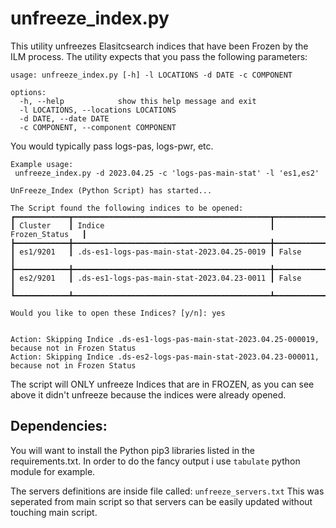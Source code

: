 # unfreeze_index.py

This utility unfreezes Elasitcsearch indices that have been Frozen by the ILM process. 
The utility expects that you pass the following parameters:

```
usage: unfreeze_index.py [-h] -l LOCATIONS -d DATE -c COMPONENT

options:
  -h, --help            show this help message and exit
  -l LOCATIONS, --locations LOCATIONS
  -d DATE, --date DATE
  -c COMPONENT, --component COMPONENT
  ```
 You would typically pass logs-pas, logs-pwr, etc.
 
  ```
  Example usage:
   unfreeze_index.py -d 2023.04.25 -c 'logs-pas-main-stat' -l 'es1,es2'                                                                                                                                                                             

UnFreeze_Index (Python Script) has started...

The Script found the following indices to be opened:
┏━━━━━━━━━━━━┳━━━━━━━━━━━━━━━━━━━━━━━━━━━━━━━━━━━━━━━━━━━━┳━━━━━━━━━━━━━━━━━┓
┃ Cluster    ┃ Indice                                     ┃ Frozen_Status   ┃
┣━━━━━━━━━━━━╋━━━━━━━━━━━━━━━━━━━━━━━━━━━━━━━━━━━━━━━━━━━━╋━━━━━━━━━━━━━━━━━┫
┃ es1/9201   ┃ .ds-es1-logs-pas-main-stat-2023.04.25-0019 ┃ False           ┃
┣━━━━━━━━━━━━╋━━━━━━━━━━━━━━━━━━━━━━━━━━━━━━━━━━━━━━━━━━━━╋━━━━━━━━━━━━━━━━━┫
┃ es2/9201   ┃ .ds-es1-logs-pas-main-stat-2023.04.23-0011 ┃ False           ┃
┗━━━━━━━━━━━━┻━━━━━━━━━━━━━━━━━━━━━━━━━━━━━━━━━━━━━━━━━━━━┻━━━━━━━━━━━━━━━━━┛

Would you like to open these Indices? [y/n]: yes


Action: Skipping Indice .ds-es1-logs-pas-main-stat-2023.04.25-000019, because not in Frozen Status
Action: Skipping Indice .ds-es2-logs-pas-main-stat-2023.04.23-000011, because not in Frozen Status
```

The script will ONLY unfreeze Indices that are in FROZEN, as you can see above it didn't unfreeze because the indices were already opened. 

## Dependencies:
You will want to install the Python pip3 libraries listed in the requirements.txt.
In order to do the fancy output i use `tabulate` python module for example.

The  servers definitions are inside file called: `unfreeze_servers.txt`
This was seperated from main script so that servers can be easily updated without touching main script.

